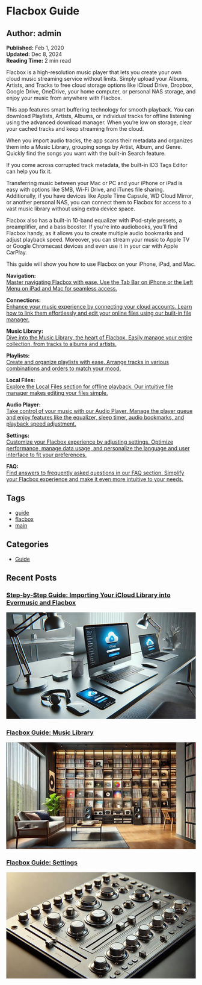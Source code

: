 # Flacbox Guide

## Author: admin  
**Published:** Feb 1, 2020  
**Updated:** Dec 8, 2024  
**Reading Time:** 2 min read  

Flacbox is a high-resolution music player that lets you create your own cloud music streaming service without limits. Simply upload your Albums, Artists, and Tracks to free cloud storage options like iCloud Drive, Dropbox, Google Drive, OneDrive, your home computer, or personal NAS storage, and enjoy your music from anywhere with Flacbox.

This app features smart buffering technology for smooth playback. You can download Playlists, Artists, Albums, or individual tracks for offline listening using the advanced download manager. When you’re low on storage, clear your cached tracks and keep streaming from the cloud.

When you import audio tracks, the app scans their metadata and organizes them into a Music Library, grouping songs by Artist, Album, and Genre. Quickly find the songs you want with the built-in Search feature.

If you come across corrupted track metadata, the built-in ID3 Tags Editor can help you fix it.

Transferring music between your Mac or PC and your iPhone or iPad is easy with options like SMB, Wi-Fi Drive, and iTunes file sharing. Additionally, if you have devices like Apple Time Capsule, WD Cloud Mirror, or another personal NAS, you can connect them to Flacbox for access to a vast music library without using extra device space.

Flacbox also has a built-in 10-band equalizer with iPod-style presets, a preamplifier, and a bass booster. If you’re into audiobooks, you’ll find Flacbox handy, as it allows you to create multiple audio bookmarks and adjust playback speed. Moreover, you can stream your music to Apple TV or Google Chromecast devices and even use it in your car with Apple CarPlay.

This guide will show you how to use Flacbox on your iPhone, iPad, and Mac.

**Navigation:**  
[Master navigating Flacbox with ease. Use the Tab Bar on iPhone or the Left Menu on iPad and Mac for seamless access.](https://www.everappz.com/post/flacbox-guide-navigation)

**Connections:**  
[Enhance your music experience by connecting your cloud accounts. Learn how to link them effortlessly and edit your online files using our built-in file manager.](https://www.everappz.com/post/flacbox-guide-connections)

**Music Library:**  
[Dive into the Music Library, the heart of Flacbox. Easily manage your entire collection, from tracks to albums and artists.](https://www.everappz.com/post/flacbox-guide-music-library)

**Playlists:**  
[Create and organize playlists with ease. Arrange tracks in various combinations and orders to match your mood.](https://www.everappz.com/post/flacbox-guide-playlists)

**Local Files:**  
[Explore the Local Files section for offline playback. Our intuitive file manager makes editing your files simple.](https://www.everappz.com/post/flacbox-guide-local-files)

**Audio Player:**  
[Take control of your music with our Audio Player. Manage the player queue and enjoy features like the equalizer, sleep timer, audio bookmarks, and playback speed adjustment.](https://www.everappz.com/post/flacbox-guide-player)

**Settings:**  
[Customize your Flacbox experience by adjusting settings. Optimize performance, manage data usage, and personalize the language and user interface to fit your preferences.](https://www.everappz.com/post/flacbox-guide-settings)

**FAQ:**  
[Find answers to frequently asked questions in our FAQ section. Simplify your Flacbox experience and make it even more intuitive to your needs.](https://www.everappz.com/faq-flacbox)

## Tags
- [guide](https://www.everappz.com/blog/tags/guide)
- [flacbox](https://www.everappz.com/blog/tags/flacbox)
- [main](https://www.everappz.com/blog/tags/_main)

## Categories
- [Guide](https://www.everappz.com/blog/categories/guide)

## Recent Posts

### [Step-by-Step Guide: Importing Your iCloud Library into Evermusic and Flacbox](https://www.everappz.com/post/step-by-step-guide-importing-your-icloud-library-into-evermusic-and-flacbox)
![Step-by-Step Guide: Importing Your iCloud Library into Evermusic and Flacbox](21260c_07be044b5980474db76f5d7ca8413c4c~mv2.jpg)

### [Flacbox Guide: Music Library](https://www.everappz.com/post/flacbox-guide-music-library)
![Flacbox Guide: Music Library](21260c_15b82e9786db4ceb929a9bef0c144cf0~mv2.jpg)

### [Flacbox Guide: Settings](https://www.everappz.com/post/flacbox-guide-settings)
![Flacbox Guide: Settings](21260c_93cf69aba328498ab73b51010c3c18e9~mv2.jpg)